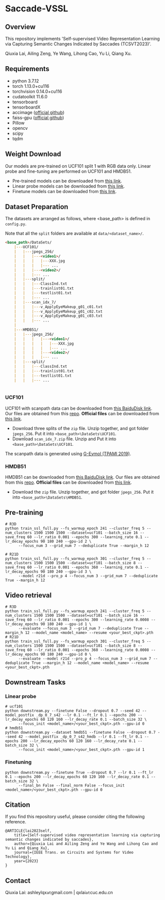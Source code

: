 # Saccade-VSSL


## Overview
This repository implements 'Self-supervised Video Representation Learning via Capturing Semantic Changes Indicated by Saccades (TCSVT2023)'.

Qiuxia Lai, Ailing Zeng, Ye Wang, Lihong Cao, Yu Li, Qiang Xu.


## Requirements
- python  3.7.12
- torch 1.13.0+cu116
- torchvision 0.14.0+cu116
- cudatoolkit 11.6.0
- tensorboard
- tensorboardX
- accimage  ([official github](https://github.com/pytorch/accimage)) 
- faiss-gpu ([official github](https://github.com/facebookresearch/faiss/blob/main/INSTALL.md)) 
- Pillow
- opencv
- scipy
- tqdm


## Weight Download
Our models are pre-trained on UCF101 split 1 with RGB data only.
Linear probe and fine-tuning are performed on UCF101 and HMDB51.

- Pre-trained models can be downloaded from [this link](https://pan.baidu.com/s/1NlB4vP-XzzTu7OB5EMDfPQ?pwd=8yhn).
- Linear probe models can be downloaded from [this link](https://pan.baidu.com/s/16ipH16MTX1D7xioDeFMK5A?pwd=fhdy).
- Finetune models can be downloaded from [this link](https://pan.baidu.com/s/1FODLhCW5gy8R12TnbZf_WQ?pwd=bm6g).


<!--
Baidu Disk: <> password:`pswd`
-->

## Dataset Preparation

The datasets are arranged as follows, where <base_path> is defined in `config.py`.

Note that all the `split` folders are available at `data/<dataset_name>/`.

```markdown
<base_path>/DataSets/
    |---UCF101/
    |   |---jpegs_256/
    |   |   |---<video1>/
    |   |   |   |---XXX.jpg
    |   |   |   |--- ...
    |   |   |---<video2>/
    |   |   |--- ...
    |   |---split/
    |   |   |---ClassInd.txt
    |   |   |---trainlist01.txt
    |   |   |---testlist01.txt
    |   |   |--- ...
    |   |---scan_idx_7/
    |   |   |---v_ApplyEyeMakeup_g01_c01.txt
    |   |   |---v_ApplyEyeMakeup_g01_c02.txt
    |   |   |---v_ApplyEyeMakeup_g01_c03.txt
    |   |   |--- ...
    |
    |---HMDB51/
    |   |---jpegs_256/
    |   |   |   |---<video1>/
    |   |   |   |   |---XXX.jpg
    |   |   |   |   |--- ...
    |   |   |   |---<video2>/
    |   |   |   |--- ...
    |   |---split/
    |   |   |---ClassInd.txt
    |   |   |---trainlist01.txt
    |   |   |---testlist01.txt
    |   |   |--- ...
            
```

### UCF101
UCF101 with scanpath data can be downloaded from [this BaiduDisk link](https://pan.baidu.com/s/18i_--D0KuMIc36oaMKcGsA?pwd=2g2q). 
Our files are obtained from this [repo](https://github.com/feichtenhofer/twostreamfusion). 
**Official files** can be downloaded from [this link](http://crcv.ucf.edu/data/UCF101.php).

- Download three splits of the `zip` file. Unzip together, and got folder `jpegs_256`. Put it into `<base_path>\DataSets\UCF101`.
- Download `scan_idx_7.zip` file. Unzip and Put it into  `<base_path>\DataSets\UCF101`.

The scanpath data is generated using [G-Eymol (TPAMI 2019)](https://github.com/dariozanca/G-Eymol/tree/master).


### HMDB51
HMDB51 can be downloaded from  [this BaiduDisk link](https://pan.baidu.com/s/1L4LP_Lwg8kNzKAekVTYy3Q?pwd=f2f8). 
Our files are obtained from this [repo](https://github.com/feichtenhofer/twostreamfusion).
**Official files**  can be downloaded from [this link](http://serre-lab.clps.brown.edu/resource/hmdb-a-large-human-motion-database/).

- Download the `zip` file. Unzip together, and got folder `jpegs_256`. Put it into `<base_path>\DataSets\HMDB51`.


## Pre-training

```commandline
# R3D
python train_ssl_full.py --fs_warmup_epoch 241 --cluster_freq 5 --num_clusters 1500 1500 1500 --dataset=ucf101 --batch_size 16 --save_freq 60 --lr_ratio 0.001 --epochs 300 --learning_rate 0.1 --lr_decay_epochs 90 180 240 --gpu-id 2 \
      --focus_num 3 --grid_num 7 --deduplicate True --margin_h 12

# R21D
python train_ssl_full.py --fs_warmup_epoch 301 --cluster_freq 5 --num_clusters 1500 1500 1500 --dataset=ucf101 --batch_size 8 --save_freq 60 --lr_ratio 0.001 --epochs 360 --learning_rate 0.1 --lr_decay_epochs 90 180 240 --gpu-id 3 \
      --model r21d --pro_p 4 --focus_num 3 --grid_num 7 --deduplicate True --margin_h 12      
```

## Video retrieval

```commandline
# R3D
python train_ssl_full.py --fs_warmup_epoch 241 --cluster_freq 5 --num_clusters 1500 1500 1500 --dataset=ucf101 --batch_size 16 --save_freq 60 --lr_ratio 0.001 --epochs 300 --learning_rate 0.0008 --lr_decay_epochs 90 180 240 --gpu-id 1 \
      --evaluate --focus_num 3 --grid_num 7 --deduplicate True --margin_h 12 --model_name <model_name> --resume <your_best_ckpt>.pth
# R21D
python train_ssl_full.py --fs_warmup_epoch 301 --cluster_freq 5 --num_clusters 1500 1500 1500 --dataset=ucf101 --batch_size 8 --save_freq 60 --lr_ratio 0.001 --epochs 360 --learning_rate 0.0008 --lr_decay_epochs 90 180 240 --gpu-id 0 \
      --evaluate --model r21d --pro_p 4 --focus_num 3 --grid_num 7 --deduplicate True --margin_h 12 --model_name <model_name> --resume <your_best_ckpt>.pth
```

## Downstream Tasks
### Linear probe
```commandline
# ucf101
python downstream.py --finetune False --dropout 0.7 --seed 42 --model_postfix _dp_0_7_s42 --lr 0.1 --ft_lr 0.1 --epochs 200 --lr_decay_epochs 60 120 160 --lr_decay_rate 0.1 --batch_size 32 \
      --focus_init <model_name>/<your_best_ckpt>.pth --gpu-id 0
# hmdb51
python downstream.py --dataset hmdb51 --finetune False --dropout 0.7 --seed 42 --model_postfix _dp_0_7_s42_hmdb --lr 0.1 --ft_lr 0.1 --epochs 200 --lr_decay_epochs 60 120 160 --lr_decay_rate 0.1 --batch_size 32 \
      --focus_init <model_name>/<your_best_ckpt>.pth --gpu-id 1
```

### Finetuning
```commandline
python downstream.py --finetune True --dropout 0.7 --lr 0.1 --ft_lr 0.1 --epochs 200 --lr_decay_epochs 60 120 160 --lr_decay_rate 0.1 --batch_size 32 \
      --final_bn False --final_norm False --focus_init <model_name>/<your_best_ckpt>.pth --gpu-id 0
```


## Citation
If you find this repository useful, please consider citing the following reference.
```
@ARTICLE{lai2023self,
    title={Self-supervised video representation learning via capturing semantic changes indicated by saccades},
    author={Qiuxia Lai and Ailing Zeng and Ye Wang and Lihong Cao and Yu Li and Qiang Xu},
    journal={IEEE Trans. on Circuits and Systems for Video Technology},
    year={2023}
}
```

## Contact

Qiuxia Lai: ashleylqx`at`gmail.com | qxlai`at`cuc.edu.cn

